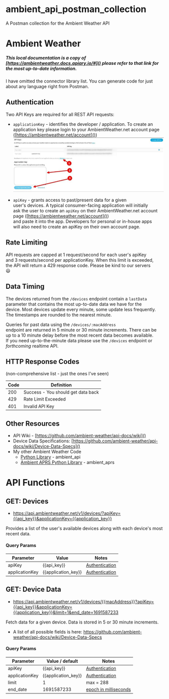 # ambient_api_postman_collection

A Postman collection for the Ambient Weather API

# Ambient Weather

##### This local documentation is a copy of [https://ambientweather.docs.apiary.io/#]() please refer to that link for the most up-to-date information.

I have omitted the connector library list. You can generate code for just about any language right from Postman.

## Authentication

Two API Keys are required for all REST API requests:

- `applicationKey` - identifies the developer / application. To create an application key please login to your
  AmbientWeather.net account page ([https://ambientweather.net/account]())
  ![get an application key on your account page](./application_key.jpg "getting an application key")

- `apiKey` - grants access to past/present data for a given  
  user's devices. A typical consumer-facing application will initially  
  ask the user to create an `apiKey` on their AmbientWeather.net account page ([https://ambientweather.net/account]())  
  and paste it into the app. Developers for personal or in-house apps  
  will also need to create an apiKey on their own account page.

## Rate Limiting

API requests are capped at 1 request/second for each user's apiKey  
and 3 requests/second per applicationKey. When this limit is exceeded,  
the API will return a 429 response code. Please be kind to our servers  
:smiley:

## Data Timing

The devices returned from the `/devices` endpoint contain a `lastData`  
parameter that contains the most up-to-date data we have for the  
device. Most devices update every minute, some update less frequently.  
The timestamps are rounded to the nearest minute.

Queries for past data using the `/devices/:macAddress`  
endpoint are returned in 5 minute or 30 minute increments. There can be  
up to a 10 minute delay before the most recent data becomes available.  
If you need up-to-the-minute data please use the `/devices` endpoint or _forthcoming_ realtime API.

## HTTP Response Codes

(non-comprehensive list - just the ones I've seen)

| Code | Definition                         |
|------|------------------------------------|
| 200  | Success - You should get data back |
| 429  | Rate Limit Exceeded                |
| 401  | Invalid API Key                    |

## Other Resources

- API Wiki - [https://github.com/ambient-weather/api-docs/wiki]()
- Device Data Specifications: [https://github.com/ambient-weather/api-docs/wiki/Device-Data-Specs]()
- My other Ambient Weather Code
  - [Python Library](https://github.com/avryhof/ambient_api) - ambient_api
  - [Ambient APRS Python Library](https://github.com/avryhof/ambient_aprs) - ambient_aprs

# API Functions

## GET: Devices

- https://api.ambientweather.net/v1/devices/?apiKey={{api_key}}&applicationKey={{application_key}}

Provides a list of the user's available devices along with each device's most recent data.

#### Query Params

| Parameter      | Value               | Notes                             |
|----------------|---------------------|-----------------------------------|
| apiKey         | {{api_key}}         | [Authentication](#Authentication) |
| applicationKey | {{application_key}} | [Authentication](#Authentication) |          

## GET: Device Data

- https://api.ambientweather.net/v1/devices/{{macAddress}}?apiKey={{api_key}}&applicationKey={{application_key}}&limit=1&end_date=1691587233

Fetch data for a given device. Data is stored in 5 or 30 minute increments.

- A list of all possible fields is here: https://github.com/ambient-weather/api-docs/wiki/Device-Data-Specs

#### Query Params

| Parameter      | Value / default     | Notes                                               |
|----------------|---------------------|-----------------------------------------------------|
| apiKey         | {{api_key}}         | [Authentication](#Authentication)                   |
| applicationKey | {{application_key}} | [Authentication](#Authentication)                   |
| limit          | 1                   | max = 288                                           |
| end_date       | 1691587233          | [epoch in milliseconds](https://currentmillis.com/) |
